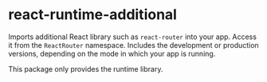 # react-runtime-additional

Imports additional React library such as `react-router` into your app. Access it from
the `ReactRouter` namespace. Includes the development or production versions,
depending on the mode in which your app is running.

This package only provides the runtime library. 
